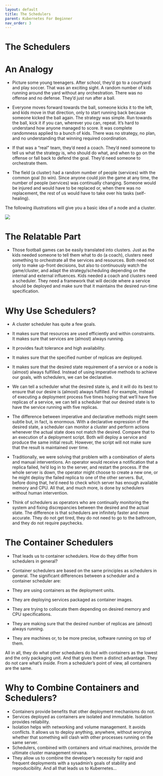 ```yaml
---
layout: default
title: The Schedulers
parent: Kubernetes For Beginner
nav_order: 3
---
```



# The Schedulers

# An Analogy 
- Picture some young teenagers. After school, they’d go to a courtyard and play soccer. That was an exciting sight.
A random number of kids running around the yard without any orchestration. There was no offense and no defense. They’d just run after a ball.

- Everyone moves forward towards the ball, someone kicks it to the left, and kids move in that direction, only to start running back because someone 
kicked the ball again. The strategy was simple. Run towards the ball, kick it if you can, wherever you can, repeat. It’s hard to understand how anyone 
managed to score. It was complete randomness applied to a bunch of kids. There was no strategy, no plan, and no understanding that winning required coordination.

- If that was a “real” team, they’d need a coach. They’d need someone to tell us what the strategy is, who should do what, and when to 
go on the offense or fall back to defend the goal. They’d need someone to orchestrate them.

- The field (a cluster) had a random number of people (services) with the common goal (to win). Since anyone could join the game at any time, the
number of people (services) was continually changing. Someone would be injured and would have to be replaced or, when there was no replacement, 
the rest of us would have to take over his tasks (self-healing).

The following illustrations will give you a basic idea of a node and a cluster.

![](https://raw.githubusercontent.com/sangam14/ContainerLabs/master/img/node-cluster.png)

# The Relatable Part 

- Those football games can be easily translated into clusters. Just as the kids needed someone to tell them what to do (a coach), clusters need something to 
orchestrate all the services and resources. Both need not only to make up-front decisions, but also to continuously watch the game/cluster, 
and adapt the strategy/scheduling depending on the internal and external influences. Kids needed a coach and clusters need a scheduler. They need a 
framework that will decide where a service should be deployed and make sure that it maintains the desired run-time specification.

# Why Use Schedulers? 

- A cluster scheduler has quite a few goals.
- It makes sure that resources are used efficiently and within constraints. 
It makes sure that services are (almost) always running.
- It provides fault tolerance and high availability.
- It makes sure that the specified number of replicas are deployed.
- It makes sure that the desired state requirement of a service or a node is (almost) always fulfilled. Instead of using imperative methods 
to achieve our goals, with schedulers, we can be declarative.
- We can tell a scheduler what the desired state is, and it will do its best to ensure that our desire is (almost) 
always fulfilled. For example, instead of executing a deployment process five times hoping that we’ll have five replicas of a service, 
we can tell a scheduler that our desired state is to have the service running with five replicas.




- The difference between imperative and declarative methods might seem subtle but, in fact, is enormous. With a
declarative expression of the desired state, a scheduler can monitor a cluster and perform actions whenever the actual 
state does not match the desired. Compare that to an execution of a deployment script. Both will deploy a service and 
produce the same initial result. However, the script will not make sure that the result is maintained over time. 

- Traditionally, we were solving that problem with a combination of alerts and manual interventions. An operator would receive a notification that a replica
failed, he’d log in to the server, and restart the process. If the whole server is down, the operator might choose to create a new one, or he might deploy the
failed replica to one of the other servers. But, before doing that, he’d need to check which server has enough available memory and CPU. All that, 
and much more, is done by schedulers without human intervention. 

- Think of schedulers as operators who are continually monitoring the system and fixing discrepancies between the desired and the 
actual state. The difference is that schedulers are infinitely faster and more accurate. They do not get tired, they do not need to go to
the bathroom, and they do not require paychecks. 


# The Container Schedulers 

- That leads us to container schedulers. How do they differ from schedulers in
general?
- Container schedulers are based on the same principles as schedulers in general. The significant differences between a scheduler and a
container scheduler are:

- They are using containers as the deployment units.
- They are deploying services packaged as container images.
- They are trying to collocate them depending on desired memory and CPU specifications.
- They are making sure that the desired number of replicas are (almost) always running.
- They are machines or, to be more precise, software running on top of them.

All in all, they do what other schedulers do but with containers as the lowest and the only packaging unit. And that gives them a distinct advantage. 
They do not care what’s inside. From a scheduler’s point of view, all containers are the same.

# Why to Combine Containers and Schedulers? #

- Containers provide benefits that other deployment mechanisms do not.
- Services deployed as containers are isolated and immutable. Isolation provides reliability.
- Isolation helps with networking and volume management. It avoids conflicts. It allows us to deploy anything, anywhere, without worrying 
whether that something will clash with other processes running on the same server.
- Schedulers, combined with containers and virtual machines, provide the ultimate cluster management nirvana.
- They allow us to combine the developer’s necessity for rapid and frequent deployments with a sysadmin’s goals of stability and reproducibility.
And all that leads us to Kubernetes...

